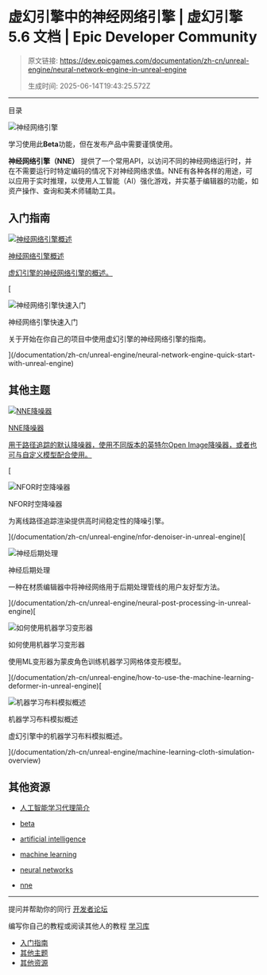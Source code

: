 # 虚幻引擎中的神经网络引擎 | 虚幻引擎 5.6 文档 | Epic Developer Community

> 原文链接: https://dev.epicgames.com/documentation/zh-cn/unreal-engine/neural-network-engine-in-unreal-engine
> 
> 生成时间: 2025-06-14T19:43:25.572Z

---

目录

![神经网络引擎](https://dev.epicgames.com/community/api/documentation/image/c30670c5-982c-4fd7-a017-afba1af09646?resizing_type=fill&width=1920&height=335)

学习使用此**Beta**功能，但在发布产品中需要谨慎使用。

**神经网络引擎（NNE）** 提供了一个常用API，以访问不同的神经网络运行时，并在不需要运行时特定编码的情况下对神经网络求值。NNE有各种各样的用途，可以应用于实时推理，以使用人工智能（AI）强化游戏，并实基于编辑器的功能，如资产操作、查询和美术师辅助工具。

## 入门指南

[](/documentation/zh-cn/unreal-engine/neural-network-engine-overview-in-unreal-engine)

[![神经网络引擎概述](https://d1iv7db44yhgxn.cloudfront.net/documentation/images/17f16d7d-ec5b-4b8d-bd6e-e7038fc39776/placeholder_topic.png)](/documentation/zh-cn/unreal-engine/neural-network-engine-overview-in-unreal-engine)

[神经网络引擎概述](/documentation/zh-cn/unreal-engine/neural-network-engine-overview-in-unreal-engine)

[虚幻引擎的神经网络引擎的概述。](/documentation/zh-cn/unreal-engine/neural-network-engine-overview-in-unreal-engine)

[

![神经网络引擎快速入门](https://d1iv7db44yhgxn.cloudfront.net/documentation/images/6b13a2b3-4956-4732-815a-a43501a58d00/placeholder_topic.png)

神经网络引擎快速入门

关于开始在你自己的项目中使用虚幻引擎的神经网络引擎的指南。





](/documentation/zh-cn/unreal-engine/neural-network-engine-quick-start-with-unreal-engine)

## 其他主题

[](/documentation/zh-cn/unreal-engine/nne-denoiser-in-unreal-engine)

[![NNE降噪器](https://d1iv7db44yhgxn.cloudfront.net/documentation/images/fab183f8-b858-4369-bb8c-3daeb0f4a5f5/placeholder_topic.png)](/documentation/zh-cn/unreal-engine/nne-denoiser-in-unreal-engine)

[NNE降噪器](/documentation/zh-cn/unreal-engine/nne-denoiser-in-unreal-engine)

[用于路径追踪的默认降噪器，使用不同版本的英特尔Open Image降噪器，或者也可与自定义模型配合使用。](/documentation/zh-cn/unreal-engine/nne-denoiser-in-unreal-engine)

[

![NFOR时空降噪器](https://d1iv7db44yhgxn.cloudfront.net/documentation/images/72f29603-5a2e-404d-a1f1-55b270088b83/nfor-topic.png)

NFOR时空降噪器

为离线路径追踪渲染提供高时间稳定性的降噪引擎。





](/documentation/zh-cn/unreal-engine/nfor-denoiser-in-unreal-engine)[

![神经后期处理](https://d1iv7db44yhgxn.cloudfront.net/documentation/images/4b39f4bb-14ca-4918-8b33-2f1d250f5087/npp-buffering1.png)

神经后期处理

一种在材质编辑器中将神经网络用于后期处理管线的用户友好型方法。





](/documentation/zh-cn/unreal-engine/neural-post-processing-in-unreal-engine)[

![如何使用机器学习变形器](https://d1iv7db44yhgxn.cloudfront.net/documentation/images/f0a27ba1-186a-462c-a4ab-a5d1aabdc7ea/topicimage.png)

如何使用机器学习变形器

使用ML变形器为蒙皮角色训练机器学习网格体变形模型。





](/documentation/zh-cn/unreal-engine/how-to-use-the-machine-learning-deformer-in-unreal-engine)[

![机器学习布料模拟概述](https://d1iv7db44yhgxn.cloudfront.net/documentation/images/d0cb7108-dc96-4586-9d10-c52da1ebda9f/ml-cloth-topic-image.png)

机器学习布料模拟概述

虚幻引擎中的机器学习布料模拟概述。





](/documentation/zh-cn/unreal-engine/machine-learning-cloth-simulation-overview)

## 其他资源

-   [人工智能学习代理简介](https://dev.epicgames.com/community/learning/tutorials/8OWY/unreal-engine-learning-agents-introduction)

-   [beta](https://dev.epicgames.com/community/search?query=beta)
-   [artificial intelligence](https://dev.epicgames.com/community/search?query=artificial%20intelligence)
-   [machine learning](https://dev.epicgames.com/community/search?query=machine%20learning)
-   [neural networks](https://dev.epicgames.com/community/search?query=neural%20networks)
-   [nne](https://dev.epicgames.com/community/search?query=nne)

* * *

提问并帮助你的同行 [开发者论坛](https://forums.unrealengine.com/categories?tag=unreal-engine)

编写你自己的教程或阅读其他人的教程 [学习库](https://dev.epicgames.com/community/unreal-engine/learning)

-   [入门指南](/documentation/zh-cn/unreal-engine/neural-network-engine-in-unreal-engine#%E5%85%A5%E9%97%A8%E6%8C%87%E5%8D%97)
-   [其他主题](/documentation/zh-cn/unreal-engine/neural-network-engine-in-unreal-engine#%E5%85%B6%E4%BB%96%E4%B8%BB%E9%A2%98)
-   [其他资源](/documentation/zh-cn/unreal-engine/neural-network-engine-in-unreal-engine#%E5%85%B6%E4%BB%96%E8%B5%84%E6%BA%90)